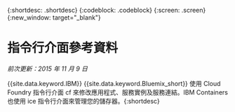 {:shortdesc: .shortdesc}
{:codeblock: .codeblock}
{:screen: .screen}
{:new_window: target="_blank"}

# 指令行介面參考資料


*前次更新：2015 年 11 月 9 日*

{{site.data.keyword.IBM}} {{site.data.keyword.Bluemix_short}} 使用 Cloud Foundry 指令行介面 cf 來修改應用程式、服務實例及服務連結。IBM Containers 也使用
ice 指令行介面來管理您的儲存器。{:shortdesc}
